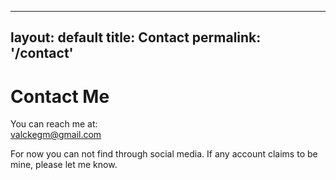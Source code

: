<!-- contact.html -->
---
layout: default
title: Contact
permalink: '/contact'
---

# Contact Me

You can reach me at:  
[valckegm@gmail.com](mailto:valckegm@gmail.com)


For now you can not find through social media. If any account claims to be mine, please let me know.
